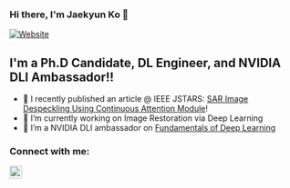 ### Hi there, I'm Jaekyun Ko 👋 

[![Website](https://img.shields.io/website?label=Parallel-Computing-Laboratory&style=for-the-badge&url=http://vortex.hanyang.ac.kr)](http://vortex.hanyang.ac.kr)

## I'm a Ph.D Candidate, DL Engineer, and NVIDIA DLI Ambassador!!

- 🔭 I recently published an article @ IEEE JSTARS: [SAR Image Despeckling Using Continuous Attention Module][paper]!
- 🌱 I’m currently working on Image Restoration via Deep Learning
- 👯 I’m a NVIDIA DLI ambassador on [Fundamentals of Deep Learning][DLI]

### Connect with me:

[<img align="left" alt="codeSTACKr | LinkedIn" width="22px" src="https://cdn.jsdelivr.net/npm/simple-icons@v3/icons/linkedin.svg" />][linkedin]

[website]: http://vortex.hanyang.ac.kr
[DLI]: https://courses.nvidia.com/certificates/5f3f76d8edd84970a790b8f884d442b3
[paper]: https://ieeexplore.ieee.org/document/9633208
[linkedin]: https://www.linkedin.com/in/jaekyun-ko/
